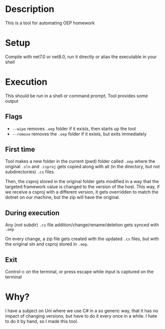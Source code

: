 # Description
This is a tool for automating OEP homework

# Setup
Compile with net7.0 or net8.0, run it directly or alias the executable in your shell

# Execution
This should be run in a shell or command prompt, Tool provides some output

## Flags
- `--wipe` removes `.oep` folder if it exists, then starts up the tool
- `--remove` removes the `.oep` folder if it exists, but exits immediately

## First time
Tool makes a new folder in the current (pwd) folder called `.oep` where the original `.sln` and `.csproj` gets copied
along with all (in the directory, but not subdirectories) `.cs` files.

Then, the csproj stored in the original folder gets modified in a way that the targeted framework value is changed to the version of the host.
This way, if we receive a csproj with a different version, it gets overridden to match the dotnet on our machine, but the zip will have the original.

## During execution
Any (not subdir) `.cs` file addition/change/rename/deletion gets synced with `.oep`

On every change, a zip file gets created with the updated `.cs` files, but with the original sln and csproj stored in `.oep`.

## Exit
Control-c on the terminal, or press escape while input is captured on the terminal

# Why?
I have a subject on Uni where we use C# in a so generic way, that it has no impact of changing versions, but have to do it every once in a while.
I hate to do it by hand, so I made this tool.
